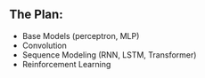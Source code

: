 

## The Plan:

- Base Models (perceptron, MLP)
- Convolution 
- Sequence Modeling (RNN, LSTM, Transformer)
- Reinforcement Learning